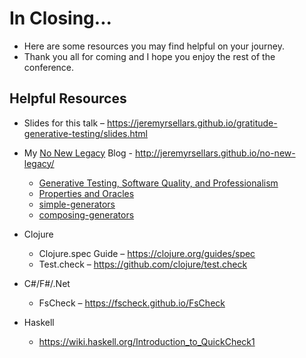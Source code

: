 # In Closing...

<style class='before-speaker-note'></style>

* Here are some resources you may find helpful on your journey.
* Thank you all for coming and I hope you enjoy the rest of the conference.

## Helpful Resources

* Slides for this talk – https://jeremyrsellars.github.io/gratitude-generative-testing/slides.html
* My [No New Legacy](http://jeremyrsellars.github.io/no-new-legacy/) Blog - http://jeremyrsellars.github.io/no-new-legacy/
    * [Generative Testing, Software Quality, and Professionalism](http://jeremyrsellars.github.io/no-new-legacy/posts/2018-09-07-generative-testing-introduction)
    * [Properties and Oracles](http://jeremyrsellars.github.io/no-new-legacy/posts/2018-09-11-generative-testing-properties)
    * [simple-generators](http://jeremyrsellars.github.io/no-new-legacy/posts/2018-11-11-generative-testing-simple-generators)
    * [composing-generators](http://jeremyrsellars.github.io/no-new-legacy/posts/2018-11-25-generative-testing-composing-generators)

* Clojure
    * Clojure.spec Guide – https://clojure.org/guides/spec
    * Test.check – https://github.com/clojure/test.check
* C#/F#/.Net
    * FsCheck – https://fscheck.github.io/FsCheck
* Haskell
    * https://wiki.haskell.org/Introduction_to_QuickCheck1
